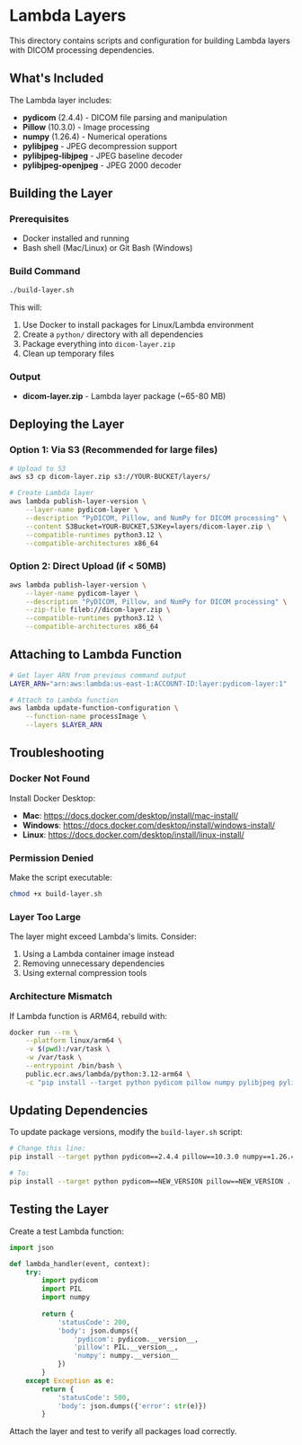 # Lambda Layers

This directory contains scripts and configuration for building Lambda layers with DICOM processing dependencies.

## What's Included

The Lambda layer includes:
- **pydicom** (2.4.4) - DICOM file parsing and manipulation
- **Pillow** (10.3.0) - Image processing
- **numpy** (1.26.4) - Numerical operations
- **pylibjpeg** - JPEG decompression support
- **pylibjpeg-libjpeg** - JPEG baseline decoder
- **pylibjpeg-openjpeg** - JPEG 2000 decoder

## Building the Layer

### Prerequisites
- Docker installed and running
- Bash shell (Mac/Linux) or Git Bash (Windows)

### Build Command

```bash
./build-layer.sh
```

This will:
1. Use Docker to install packages for Linux/Lambda environment
2. Create a `python/` directory with all dependencies
3. Package everything into `dicom-layer.zip`
4. Clean up temporary files

### Output

- **dicom-layer.zip** - Lambda layer package (~65-80 MB)

## Deploying the Layer

### Option 1: Via S3 (Recommended for large files)

```bash
# Upload to S3
aws s3 cp dicom-layer.zip s3://YOUR-BUCKET/layers/

# Create Lambda layer
aws lambda publish-layer-version \
    --layer-name pydicom-layer \
    --description "PyDICOM, Pillow, and NumPy for DICOM processing" \
    --content S3Bucket=YOUR-BUCKET,S3Key=layers/dicom-layer.zip \
    --compatible-runtimes python3.12 \
    --compatible-architectures x86_64
```

### Option 2: Direct Upload (if < 50MB)

```bash
aws lambda publish-layer-version \
    --layer-name pydicom-layer \
    --description "PyDICOM, Pillow, and NumPy for DICOM processing" \
    --zip-file fileb://dicom-layer.zip \
    --compatible-runtimes python3.12 \
    --compatible-architectures x86_64
```

## Attaching to Lambda Function

```bash
# Get layer ARN from previous command output
LAYER_ARN="arn:aws:lambda:us-east-1:ACCOUNT-ID:layer:pydicom-layer:1"

# Attach to Lambda function
aws lambda update-function-configuration \
    --function-name processImage \
    --layers $LAYER_ARN
```

## Troubleshooting

### Docker Not Found
Install Docker Desktop:
- **Mac**: https://docs.docker.com/desktop/install/mac-install/
- **Windows**: https://docs.docker.com/desktop/install/windows-install/
- **Linux**: https://docs.docker.com/desktop/install/linux-install/

### Permission Denied
Make the script executable:
```bash
chmod +x build-layer.sh
```

### Layer Too Large
The layer might exceed Lambda's limits. Consider:
1. Using a Lambda container image instead
2. Removing unnecessary dependencies
3. Using external compression tools

### Architecture Mismatch
If Lambda function is ARM64, rebuild with:
```bash
docker run --rm \
    --platform linux/arm64 \
    -v $(pwd):/var/task \
    -w /var/task \
    --entrypoint /bin/bash \
    public.ecr.aws/lambda/python:3.12-arm64 \
    -c "pip install --target python pydicom pillow numpy pylibjpeg pylibjpeg-libjpeg pylibjpeg-openjpeg"
```

## Updating Dependencies

To update package versions, modify the `build-layer.sh` script:

```bash
# Change this line:
pip install --target python pydicom==2.4.4 pillow==10.3.0 numpy==1.26.4 ...

# To:
pip install --target python pydicom==NEW_VERSION pillow==NEW_VERSION ...
```

## Testing the Layer

Create a test Lambda function:

```python
import json

def lambda_handler(event, context):
    try:
        import pydicom
        import PIL
        import numpy
        
        return {
            'statusCode': 200,
            'body': json.dumps({
                'pydicom': pydicom.__version__,
                'pillow': PIL.__version__,
                'numpy': numpy.__version__
            })
        }
    except Exception as e:
        return {
            'statusCode': 500,
            'body': json.dumps({'error': str(e)})
        }
```

Attach the layer and test to verify all packages load correctly.